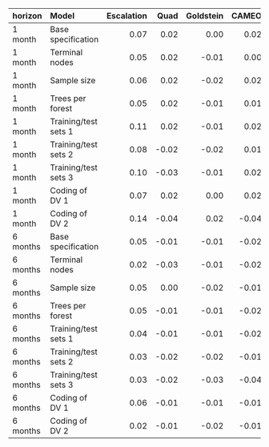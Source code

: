 |horizon  |Model                | Escalation|  Quad| Goldstein| CAMEO| Average|
|:--------|:--------------------|----------:|-----:|---------:|-----:|-------:|
|1 month  |Base specification   |       0.07|  0.02|      0.00|  0.02|   -0.01|
|1 month  |Terminal nodes       |       0.05|  0.02|     -0.01|  0.00|   -0.01|
|1 month  |Sample size          |       0.06|  0.02|     -0.02|  0.02|   -0.02|
|1 month  |Trees per forest     |       0.05|  0.02|     -0.01|  0.01|   -0.02|
|1 month  |Training/test sets 1 |       0.11|  0.02|     -0.01|  0.02|   -0.01|
|1 month  |Training/test sets 2 |       0.08| -0.02|     -0.02|  0.01|   -0.01|
|1 month  |Training/test sets 3 |       0.10| -0.03|     -0.01|  0.02|   -0.01|
|1 month  |Coding of DV 1       |       0.07|  0.02|      0.00|  0.02|   -0.01|
|1 month  |Coding of DV 2       |       0.14| -0.04|      0.02| -0.04|   -0.02|
|6 months |Base specification   |       0.05| -0.01|     -0.01| -0.02|   -0.02|
|6 months |Terminal nodes       |       0.02| -0.03|     -0.01| -0.02|   -0.02|
|6 months |Sample size          |       0.05|  0.00|     -0.02| -0.01|   -0.03|
|6 months |Trees per forest     |       0.05| -0.01|     -0.01| -0.02|   -0.02|
|6 months |Training/test sets 1 |       0.04| -0.01|     -0.01| -0.02|   -0.02|
|6 months |Training/test sets 2 |       0.03| -0.02|     -0.02| -0.01|   -0.02|
|6 months |Training/test sets 3 |       0.03| -0.02|     -0.03| -0.04|   -0.02|
|6 months |Coding of DV 1       |       0.06| -0.01|     -0.01| -0.01|   -0.02|
|6 months |Coding of DV 2       |       0.02| -0.01|     -0.02| -0.01|   -0.02|
